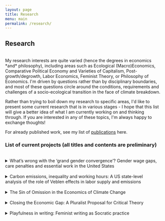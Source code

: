 ```yaml
---
layout: page
title: Research
menu: main
permalink: /research/
---
```


## Research

<br />
My research interests are quite varied (hence the degrees in economics *and* philosophy), including areas such as Ecological (Macro)Economics, Comparative Political Economy and Varieties of Capitalism, Post-growth/degrowth, Labor Economics, Feminist Theory, or Philosophy of Economics. I'm driven by questions rather than by disciplinary boundaries, and most of these questions circle around the conditions, requirements and challenges of a socio-ecological transition in the face of climate breakdown.

Rather than trying to boil down my research to specific areas, I'd like to present some current research that is in various stages - I hope that this list will give a better idea of what I am currently working on and thinking through. If you are interested in any of these topics, I'm always happy to exchange thoughts! 

For already published work, see my list of [publications](03_publications.markdown) here.

### List of current projects (all titles and contents are preliminary)
<br />

<details>
    <summary>What’s wrong with the ‘grand gender convergence’? Gender wage gaps, care penalties and essential work in the United States</summary>
    <br />
    Although (White) women have increasingly shifted out of low-paid work over the past four decades in the US, female-coded work is still badly paid, despite often being essential. In this article, I use regression and descriptive methodologies to confirm prior literature on pay penalties for nurturant and reproductive care workers. Beyond the relative pay penalty, I show that care jobs are often bad in absolute terms, since a third of all care workers receive lousy wages, as do a quarter of essential care workers. Especially reproductive care jobs are compensated badly, with half of all essential workers in reproductive care receiving lousy wages. I trace changes in the demographic composition of the low-wage workforce, to show that is has become less White and less female over the past four decades. While this has partly driven greater gender equality, I argue greater gender justice only occurs once female-coded care work is recognized (and compensated) for its essential contribution to overall economic activity. A strategy of shifting this type of work to the bottom of the racial and gender division of labor not only fails to promote greater gender justice, but also deepens existing racial injustices. (PhD research, supervised by David Howell)

</details>

<br />
<details>
    <summary>Carbon emissions, inequality and working hours: A US state-level analysis of the role of Veblen effects in labor supply and emissions</summary>
    <br />
    This article contributes to the literature on the link between inequality and emissions in a theoretical framework of social comparison-based utility related to labor supply. Specifically, I investigate potential Veblen effects mediating the relationship between top-end income inequality and carbon emissions via people’s labor supply decisions using US state level data from 1979-2018. I test two different hypotheses: firstly, that higher inequality leads to people working longer hours and secondly, that those longer hours are connected to increased carbon emissions. The results show positive and significant effects for both hypotheses, albeit effect sizes are rather small. While this paper does not argue that labor supply is the main channel through which top-end inequality impacts carbon emissions, it does conclude that labor supply is an important piece of the puzzle to understand this association. (PhD research, supervised by Till van Treeck)



</details>
<br />
<details>
    <summary>The Sin of Omission in the Economics of Climate Change</summary>
    <br />
    In this paper, I argue that the discipline of economics is committing a sin of omission in its thinking about climate change. Picking up on the notion of ‘sin of omission’ by Akerlof (2020), I criticize the discipline’s narrow and one-dimensional focus, which is especially problematic when it comes to tackling climate change. In fact, the mainstream response to the climate emergency is deeply embedded in concepts such as utility-maximising and scarcity thinking, which leads to a framing of the climate emergency as a 'market failure', and the proposed solution of 'pricing externalities'. As I show in this paper, however, these very concepts are part and parcel of the history of climate change and its entanglement with the rise of capitalism. Addressing the climate emergency, thus, urgently needs tools that think about economic matters outside of the narrow confines of the economic mainstream. In this article, I show how heterodox contributions, especially from ecological and feminist approaches, offer both relevant critiques as well as relevant ways forward for tackling the climate crisis in ways beyond mere 'pricing externalities'. Not considering these perspectives in the discipline of economics, I argue, would constitute a 'sin of omission'. 


</details>
<br />
<details>
    <summary>Closing the Economic Gap: A Pluralist Proposal for Critical Theory</summary>
    <br />
    This article is a response to Cicerchia’s article [‘Making sense of critical theory’s economic gap’](https://onlinelibrary.wiley.com/doi/10.1111/1467-8675.12758){:target="_blank"}. In her article, Cicerchia argues that part of the problem why current Critical Theory does not have a lot to say about the economy is that it inherited a notion of ‘the economic’ from Max Weber which focuses a lot on instrumental rationality. Since this displaced the 'economy proper' from view, she suggests to turn away from Weber toward Marx. Even though I sympathize with the attempt to broaden the conception of ‘the economic’, I argue that such a move would only fill on alleged gap while opening another. Instead, I therefore argue for a pluralistic account of 'the economy' which includes a conception of it as a site of economic provisioning as well as as a site for economic decision-making. I argue that, while Cicerchia's proposal lends itself to a critical analysis of the former, the focus on instrumental rationality is particularly well-suited to critically analyze the latter. I sketch some directions such an analysis might take, thereby showing that Critical Theory already has the tools at hand to start filling its 'economic gap'.
 


</details>
<br />
<details>
    <summary>Playfulness in writing: Feminist writing as Socratic practice</summary>
    <br />
    Plato promoted playful writing in philosophy. In today’s academy, the most playful form of writing in fields adjacent to philosophy can arguably found in feminist theory. In this paper, I substantiate these two claims and subsequently explore to what extent contemporary feminist writing thus shows explicit traces of a Socratic conception of philosophy. Overall, I argue that it is especially the focus on (the related concepts of) contextuality and ambiguity that may serve as a fruitful lens to interpret feminist philosophy as Socratic in nature. I illustrate that this may account for the fact that both types of writing—Platonic and feminist—make ample use of ‘movement’ in their metaphors as well as overall writing style, and I ultimately argue that the playful way of writing can be interpreted as creating a consistency between content (their respective epistemologies) and form (their presentation). 


</details>
